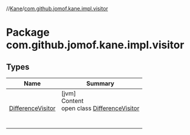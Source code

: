 //[Kane](../index.md)/[com.github.jomof.kane.impl.visitor](index.md)



# Package com.github.jomof.kane.impl.visitor  


## Types  
  
|  Name|  Summary| 
|---|---|
| <a name="com.github.jomof.kane.impl.visitor/DifferenceVisitor///PointingToDeclaration/"></a>[DifferenceVisitor](-difference-visitor/index.md)| <a name="com.github.jomof.kane.impl.visitor/DifferenceVisitor///PointingToDeclaration/"></a>[jvm]  <br>Content  <br>open class [DifferenceVisitor](-difference-visitor/index.md)  <br><br><br>

